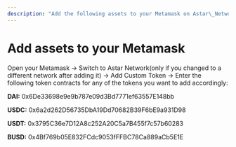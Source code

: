 ```yaml
---
description: "Add the following assets to your Metamask on Astar\_Network"
---
```


# Add assets to your Metamask

Open your Metamask -> Switch to Astar Network(only if you changed to a different network after adding it) -> Add Custom Token -> Enter the following token contracts for any of the tokens you want to add accordingly:

**DAI:** 0x6De33698e9e9b787e09d3Bd7771ef63557E148bb

**USDC:** 0x6a2d262D56735DbA19Dd70682B39F6bE9a931D98

**USDT:** 0x3795C36e7D12A8c252A20C5a7B455f7c57b60283

**BUSD:** 0x4Bf769b05E832FCdc9053fFFBC78Ca889aCb5E1E

